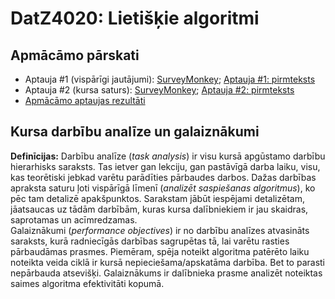 # DatZ4020: Lietišķie algoritmi

## Apmācāmo pārskati

* Aptauja #1 (vispārīgi jautājumi): 
  [SurveyMonkey](https://www.surveymonkey.com/r/HT7NKHB); 
  [Aptauja #1: pirmteksts](learner-analysis-questionnaire1.html)
* Aptauja #2 (kursa saturs): 
  [SurveyMonkey](https://www.surveymonkey.com/r/KHF9NLB); 
  [Aptauja #2: pirmteksts](learner-analysis-questionnaire2.html)
* [Apmācāmo aptaujas rezultāti](learner-analysis-report.html)

## Kursa darbību analīze un galaiznākumi

**Definīcijas:** 
Darbību analīze (*task analysis*) ir visu kursā apgūstamo 
darbību hierarhisks saraksts. Tas ietver gan lekciju, gan 
pastāvīgā darba laiku, visu, kas teorētiski jebkad varētu 
parādīties pārbaudes darbos. Dažas darbības
apraksta saturu ļoti vispārīgā līmenī (*analizēt saspiešanas
algoritmus*), ko pēc tam detalizē apakšpunktos. Sarakstam 
jābūt iespējami detalizētam, jāatsaucas uz tādām darbībām, 
kuras kursa dalībniekiem ir jau skaidras, saprotamas 
un acīmredzamas.  
Galaiznākumi (*performance objectives*) ir no darbību
analīzes atvasināts saraksts, kurā radniecīgās darbības 
sagrupētas tā, lai varētu rasties pārbaudāmas prasmes. 
Piemēram, spēja noteikt algoritma patērēto laiku noteikta
veida ciklā ir kursā nepieciešama/apskatāma darbība. Bet 
to parasti nepārbauda atsevišķi. Galaiznākums ir dalībnieka
prasme analizēt noteiktas saimes algoritma efektivitāti kopumā.





